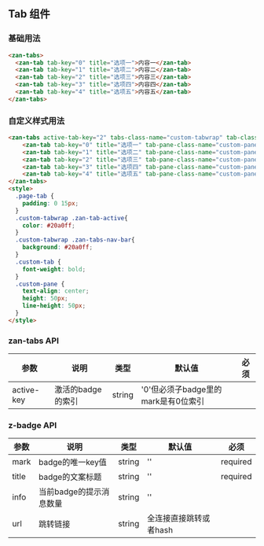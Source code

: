 ## Tab 组件

### 基础用法

```html
<zan-tabs>
  <zan-tab tab-key="0" title="选项一">内容一</zan-tab>
  <zan-tab tab-key="1" title="选项二">内容二</zan-tab>
  <zan-tab tab-key="2" title="选项三">内容三</zan-tab>
  <zan-tab tab-key="3" title="选项四">内容四</zan-tab>
  <zan-tab tab-key="4" title="选项五">内容五</zan-tab>
</zan-tabs>
```

### 自定义样式用法

```html
<zan-tabs active-tab-key="2" tabs-class-name="custom-tabwrap" tab-class-name="custom-tab">
    <zan-tab tab-key="0" title="选项一" tab-pane-class-name="custom-pane">内容一</zan-tab>
    <zan-tab tab-key="1" title="选项二" tab-pane-class-name="custom-pane">内容二</zan-tab>
    <zan-tab tab-key="2" title="选项三" tab-pane-class-name="custom-pane">内容三</zan-tab>
    <zan-tab tab-key="3" title="选项四" tab-pane-class-name="custom-pane">内容四</zan-tab>
    <zan-tab tab-key="4" title="选项五" tab-pane-class-name="custom-pane">内容五</zan-tab>
</zan-tabs>
<style>
  .page-tab {
    padding: 0 15px;
  }
  .custom-tabwrap .zan-tab-active{
    color: #20a0ff;
  }
  .custom-tabwrap .zan-tabs-nav-bar{
    background: #20a0ff;
  }
  .custom-tab {
    font-weight: bold;
  }
  .custom-pane {
    text-align: center;
    height: 50px;
    line-height: 50px;
  }
</style>
```


### zan-tabs API

| 参数       | 说明      | 类型       | 默认值       | 必须      |
|-----------|-----------|-----------|-------------|-------------|
| active-key | 激活的badge的索引 | string  | '0'但必须子badge里的mark是有0位索引 |           |


### z-badge API
| 参数       | 说明      | 类型       | 默认值       | 必须       |
|-----------|-----------|-----------|-------------|-------------|
| mark | badge的唯一key值 | string  | ''          | required         |
| title | badge的文案标题 | string  | ''          | required          |
| info | 当前badge的提示消息数量 | string  | ''          |           |
| url | 跳转链接 | string  | 全连接直接跳转或者hash          |           |

